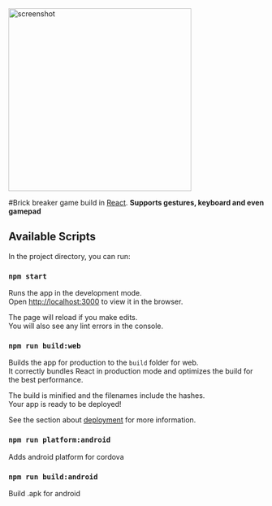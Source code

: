 <img src="https://user-images.githubusercontent.com/56827695/134165368-d78d8792-5c6b-48cb-a2d6-be52444df62b.png" width="360" alt="screenshot">

#Brick breaker game build in [React](https://reactjs.org/).
**Supports gestures, keyboard and even gamepad**

## Available Scripts

In the project directory, you can run:

### `npm start`

Runs the app in the development mode.<br />
Open [http://localhost:3000](http://localhost:3000) to view it in the browser.

The page will reload if you make edits.<br />
You will also see any lint errors in the console.

### `npm run build:web`

Builds the app for production to the `build` folder for web.<br />
It correctly bundles React in production mode and optimizes the build for the best performance.

The build is minified and the filenames include the hashes.<br />
Your app is ready to be deployed!

See the section about [deployment](https://facebook.github.io/create-react-app/docs/deployment) for more information.

### `npm run platform:android`

Adds android platform for cordova

### `npm run build:android`

Build .apk for android

